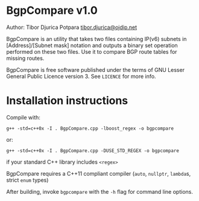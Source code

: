 BgpCompare v1.0
===============

Author: Tibor Djurica Potpara <tibor.djurica@ojdip.net>

BgpCompare is an utility that takes two files containing IP(v6) subnets
in [Address]/[Subnet mask] notation and outputs a binary set operation
performed on these two files. Use it to compare BGP route tables 
for missing routes.

BgpCompare is free software published under the terms of GNU Lesser
General Public Licence version 3. See `LICENCE` for more info.

Installation instructions
=========================

Compile with:
   
    g++ -std=c++0x -I . BgpCompare.cpp -lboost_regex -o bgpcompare

or:

    g++ -std=c++0x -I . BgpCompare.cpp -DUSE_STD_REGEX -o bgpcompare

if your standard C++ library includes `<regex>`

BgpCompare requires a C++11 compliant compiler (`auto`, `nullptr`, `lambda`s,
strict `enum` types)

After building, invoke `bgpcompare` with the `-h` flag for command line options.
